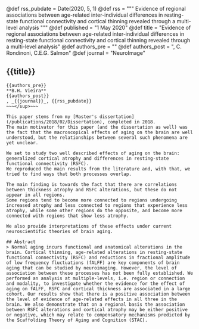 @def rss_pubdate = Date(2020, 5, 1)
@def rss = """ Evidence of regional associations between age-related inter-individual differences in resting-state functional connectivity and cortical thinning revealed through a multi-level analysis """
@def published = "1 May 2020"
@def title = "Evidence of regional associations between age-related inter-individual differences in resting-state functional connectivity and cortical thinning revealed through a multi-level analysis"
@def authors_pre = ""
@def authors_post = ", C. Rondinoni, C.E.G. Salmon"
@def journal = "NeuroImage"

## {{title}}
~~~<sup>~~~
{{authors_pre}}
**B.H. Vieira**
{{authors_post}}
, _{{journal}}_, {{rss_pubdate}}
~~~</sup>~~~

This paper stems from my [Master's dissertation](/publications/2018/02/Dissertation), completed in 2018.
The main motivator for this paper (and the dissertation as well) was the fact that the macroscopical effects of aging on the brain are well understood, but the relationships between several such phenomena are yet unclear.

We set to study two well described effects of aging on the brain: generalized cortical atrophy and differences in resting-state functional connectivity (RSFC).
We reproduced the main results from the literature and, with that, we tried to find ways that both processes overlap.

The main finding is towards the fact that there are correlations between thickness atrophy and RSFC alterations, but these do not appear in all regions.
Some regions tend to become more connected to regions undergoing increased atrophy and less connected to regions that experience less atrophy, while some other regions do the opposite, and become more connected with regions that show less atrophy.

We also provide interpretations of these effects under current neuroscientific theories of brain aging.

## Abstract
> Normal aging incurs functional and anatomical alterations in the brain. Cortical thinning, age-related alterations in resting-state functional connectivity (RSFC) and reductions in fractional amplitude of low frequency fluctuations (fALFF) are key components of brain aging that can be studied by neuroimaging. However, the level of association between these processes has not been fully established. We performed an analysis at multiple-levels, i.e. region or connection and modality, to investigate whether the evidence for the effect of aging on fALFF, RSFC and cortical thickness are associated in a large cohort. Our results show that there is a positive association between the level of evidence of age-related effects in all three in the brain. We also demonstrate that on a regional basis the association between RSFC alterations and cortical atrophy may be either positive or negative, which may relate to compensatory mechanisms predicted by the Scaffolding Theory of Aging and Cognition (STAC).
